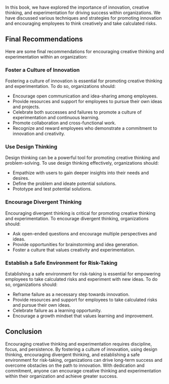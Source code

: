 
In this book, we have explored the importance of innovation, creative thinking, and experimentation for driving success within organizations. We have discussed various techniques and strategies for promoting innovation and encouraging employees to think creatively and take calculated risks.

Final Recommendations
---------------------

Here are some final recommendations for encouraging creative thinking and experimentation within an organization:

### Foster a Culture of Innovation

Fostering a culture of innovation is essential for promoting creative thinking and experimentation. To do so, organizations should:

* Encourage open communication and idea-sharing among employees.
* Provide resources and support for employees to pursue their own ideas and projects.
* Celebrate both successes and failures to promote a culture of experimentation and continuous learning.
* Promote collaboration and cross-functional work.
* Recognize and reward employees who demonstrate a commitment to innovation and creativity.

### Use Design Thinking

Design thinking can be a powerful tool for promoting creative thinking and problem-solving. To use design thinking effectively, organizations should:

* Empathize with users to gain deeper insights into their needs and desires.
* Define the problem and ideate potential solutions.
* Prototype and test potential solutions.

### Encourage Divergent Thinking

Encouraging divergent thinking is critical for promoting creative thinking and experimentation. To encourage divergent thinking, organizations should:

* Ask open-ended questions and encourage multiple perspectives and ideas.
* Provide opportunities for brainstorming and idea generation.
* Foster a culture that values creativity and experimentation.

### Establish a Safe Environment for Risk-Taking

Establishing a safe environment for risk-taking is essential for empowering employees to take calculated risks and experiment with new ideas. To do so, organizations should:

* Reframe failure as a necessary step towards innovation.
* Provide resources and support for employees to take calculated risks and pursue their own ideas.
* Celebrate failure as a learning opportunity.
* Encourage a growth mindset that values learning and improvement.

Conclusion
----------

Encouraging creative thinking and experimentation requires discipline, focus, and persistence. By fostering a culture of innovation, using design thinking, encouraging divergent thinking, and establishing a safe environment for risk-taking, organizations can drive long-term success and overcome obstacles on the path to innovation. With dedication and commitment, anyone can encourage creative thinking and experimentation within their organization and achieve greater success.

